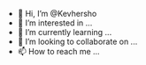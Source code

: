 - 👋 Hi, I’m @Kevhersho
- 👀 I’m interested in ...
- 🌱 I’m currently learning ...
- 💞️ I’m looking to collaborate on ...
- 📫 How to reach me ...

<!---
Kevhersho/Kevhersho is a ✨ special ✨ repository because its `README.md` (this file) appears on your GitHub profile.
You can click the Preview link to take a look at your changes.
--->
